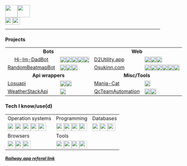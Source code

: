 <div style="align:center"><a herf="https://github.com/LiskIsBest"><img height=40vh src="https://img.shields.io/badge/GitHub-Darien-100000?style=for-the-badge&logo=github&logoColor=white"></a><img height=40vh src="https://komarev.com/ghpvc/?username=LiskIsBest&style=for-the-badge&label=Profile+Visits"></div>

<div style="align:center"><a href="https://www.youtube.com/@lisk"><img height=24vh src="https://img.shields.io/badge/YouTube-FF0000?style=for-the-badge&logo=youtube&logoColor=white"></a><a href="https://osu.ppy.sh/users/12687897"><img height=24vh src="https://img.shields.io/badge/Osu-ff66aa?style=for-the-badge&logo=Osu&logoColor=white"></a></div>

---

### Projects
<table style="width:800px">
  <tr>
    <td colspan="2" style="text-align:center; font-weight:bold">Bots</td>
    <td colspan="2" style="text-align:center; font-weight:bold">Web</td>
  </tr>
  <tr>
    <td style="text-align:center"><a href="https://github.com/LiskIsBest/Hi-Im-DadBot">Hi-Im-DadBot</a></td>
    <td><img height=19vh src="https://img.shields.io/badge/Node.js-43853D?style=for-the-badge&logo=node.js&logoColor=white"><img height=19vh src="https://img.shields.io/badge/Discord.js-7289DA?style=for-the-badge&logo=discord&logoColor=white"><img height=19vh src="https://img.shields.io/badge/JavaScript-323330?style=for-the-badge&logo=javascript&logoColor=F7DF1E"><img height=19vh src="https://img.shields.io/badge/MySQL-005C84?style=for-the-badge&logo=mysql&logoColor=F29111"><img height=19vh src="https://img.shields.io/badge/Railway-2C0A5C?style=for-the-badge&logo=railway&logoColor=white"></td>
    <td><a href="https://github.com/LiskIsBest/d2utility">D2Utility.app</a></td>
    <td><img height=19vh src="https://img.shields.io/badge/Python-3776AB?style=for-the-badge&logo=python&logoColor=white"><img height=19vh src="https://img.shields.io/badge/Fastapi-009485?style=for-the-badge&logo=fastapi&logoColor=white"><img height=19vh src="https://img.shields.io/badge/Railway-2C0A5C?style=for-the-badge&logo=railway&logoColor=white"></td>
  </tr>
  <tr>
    <td style="text-align:center"><a href="https://github.com/LiskIsBest/RandomBeatmapBot">RandomBeatmapBot</a></td>
    <td><img height=19vh src="https://img.shields.io/badge/Python-3776AB?style=for-the-badge&logo=python&logoColor=white"><img height=19vh src="https://img.shields.io/badge/Pycord-7289DA?style=for-the-badge&logo=discord&logoColor=white"><img height=19vh src="https://img.shields.io/badge/Railway-2C0A5C?style=for-the-badge&logo=railway&logoColor=white"></td>
    <td><a href="https://github.com/LiskIsBest/Osukinn">Osukinn.com</a></td>
    <td><img height=19vh src="https://img.shields.io/badge/Python-3776AB?style=for-the-badge&logo=python&logoColor=white"><img height=19vh src="https://img.shields.io/badge/Fastapi-009485?style=for-the-badge&logo=fastapi&logoColor=white"><img height=19vh src="https://img.shields.io/badge/Svelte-4A4A55?style=for-the-badge&logo=svelte&logoColor=FF3E00"><img height=19vh src="https://img.shields.io/badge/Bootstrap-563D7C?style=for-the-badge&logo=bootstrap&logoColor=white"><img height=19vh src="https://img.shields.io/badge/MongoDB-4EA94B?style=for-the-badge&logo=mongodb&logoColor=white"><img height=19vh src="https://img.shields.io/badge/Railway-2C0A5C?style=for-the-badge&logo=railway&logoColor=white"></td>
  </tr>
  <tr>
    <td colspan="2" style="text-align:center; font-weight:bold">Api wrappers</td>
    <td colspan="2" style="text-align:center; font-weight:bold">Misc/Tools</td>
  </tr>
  <tr>
    <td><a href="https://github.com/LiskIsBest/Losuapi">Losuapi</a></td>
    <td><img height=19vh src="https://img.shields.io/badge/Python-3776AB?style=for-the-badge&logo=python&logoColor=white"><img height=19vh src="https://img.shields.io/badge/Osu api-ff66aa?style=for-the-badge&logo=Osu&logoColor=white"></td>
    <td><a href="https://github.com/LiskIsBest/Mania-Cat-Lisk">Mania-Cat</a></td>
    <td><img height=19vh src="https://img.shields.io/badge/Python-3776AB?style=for-the-badge&logo=python&logoColor=white"></td>
  </tr>
  <tr>
    <td><a href="https://github.com/LiskIsBest/WeatherStackApi">WeatherStackApi</a></td>
    <td><img height=19vh src="https://img.shields.io/badge/Python-3776AB?style=for-the-badge&logo=python&logoColor=white"></td>
    <td><a href="https://github.com/LiskIsBest/QcTeamAutomation">QcTeamAutomation</a></td>
    <td><img height=19vh src="https://img.shields.io/badge/Python-3776AB?style=for-the-badge&logo=python&logoColor=white"><img height="19vh" src="https://img.shields.io/badge/Selenium-4bcc5a?style=for-the-badge&logo=selenium&logoColor=white"></img></td>
  </tr>
</table>

### Tech I know/use(d)
<table style="width:800px">
  <tr>
    <td>Operation systems</td>
    <td>Programming</td>
    <td>Databases</td>
  </tr>
  <tr>
    <td><img height=25vh src="https://img.shields.io/badge/Fedora-294172?style=for-the-badge&logo=fedora&logoColor=white"><img height=25vh src="https://img.shields.io/badge/Windows 11-0078D6?style=for-the-badge&logo=windows&logoColor=white"><img height=25vh src="https://img.shields.io/badge/Windows 10-0078D6?style=for-the-badge&logo=windows&logoColor=white"><img height="25vh" src="https://img.shields.io/badge/manjaro-35BF5C?style=for-the-badge&logo=manjaro&logoColor=white"><img height="25vh" src="https://img.shields.io/badge/Android-3DDC84?style=for-the-badge&logo=android&logoColor=white"></td>
    <td><img height="25vh" src="https://img.shields.io/badge/Python-3776AB?style=for-the-badge&logo=python&logoColor=white"><img height="25vh" src="https://img.shields.io/badge/Rust-000000?style=for-the-badge&logo=rust&logoColor=white"><img height="25vh" src="https://img.shields.io/badge/JavaScript-F7DF1E?style=for-the-badge&logo=javascript&logoColor=black"><img height="25vh" src="https://img.shields.io/badge/Go-00ADD8?style=for-the-badge&logo=go&logoColor=white"></td>
    <td><img height="25vh" src="https://img.shields.io/badge/MongoDB-4EA94B?style=for-the-badge&logo=mongodb&logoColor=white"><img height="25vh" src="https://img.shields.io/badge/SQLite-07405E?style=for-the-badge&logo=sqlite&logoColor=white"><img height="25vh" src="https://img.shields.io/badge/MySQL-00000F?style=for-the-badge&logo=mysql&logoColor=white"></td>
  </tr>
  <tr>
    <td>Browsers</td>
    <td>Tools</td>
  </tr>
  <tr>
    <td><img height="25vh" src="https://img.shields.io/badge/Brave-FF1B2D?style=for-the-badge&logo=Brave&logoColor=white"><img height="25vh" src="https://img.shields.io/badge/Firefox-FF7139?style=for-the-badge&logo=Firefox-Browser&logoColor=white"><img height="25vh" src="https://img.shields.io/badge/Chrome-4285F4?style=for-the-badge&logo=Google-chrome&logoColor=white"></td>
    <td><img height="25vh" src="https://img.shields.io/badge/Jamf-40406F?style=for-the-badge"><img height="25vh" src="https://img.shields.io/badge/Selenium-4bcc5a?style=for-the-badge&logo=selenium&logoColor=white"><img height="25vh" src="https://img.shields.io/badge/ServiceNow-298D46?style=for-the-badge&logoColor=white"><img height="25vh" src="https://img.shields.io/badge/VScode-0078D4?style=for-the-badge&logo=visual%20studio%20code&logoColor=white"></td>
  </tr>
</table>

##### [Railway.app referal link](https://railway.app?referralCode=YAPFrw)
